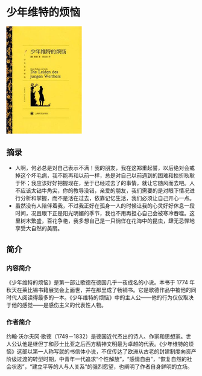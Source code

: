 # 少年维特的烦恼

<img style="width: 200px;" src="./images/cover.jpg" alt="少年维特的烦恼" />

## 摘录

- 人啊，何必总是对自己表示不满！我的朋友，我在这郑重起誓，以后绝对会戒掉这个坏毛病，我不能再和以前一样，总是对自己以前遇到的困难和挫折耿耿于怀；我应该好好把握现在，至于已经过去了的事情，就让它随风而去吧。人不应该太钻牛角尖，你的教导没错，亲爱的朋友，我们需要的是对眼下情况进行分析和掌握，而不是活在过去，依靠记忆生活，我们必须让自己开心一点。
- 虽然没有人陪伴着我，不过我正好在孤身一人的时候让我的心灵好好休息一段时间，况且眼下正是阳光明媚的季节，我也不用再担心自己会被寒冷吞噬。这里树木繁盛，百花争艳，我多想自己是一只徜徉在花海中的昆虫，肆无忌惮地享受大自然的美丽。 

## 简介

### 内容简介

《少年维特的烦恼》是第一部让歌德在德国几乎一夜成名的小说。本书于 1774 年秋天在莱比锡书籍展览会上面世，并在那里成了畅销书。它是歌德作品中被他的同时代人阅读得最多的一本。《少年维特的烦恼》中的主人公——他的行为仅仅取决于他的感觉——是感伤主义的代表性人物。


### 作者简介

约翰·沃尔夫冈·歌德（1749－1832）是德国近代杰出的诗人、作家和思想家。世人公认他是继但丁和莎士比亚之后西方精神文明最为卓越的代表。《少年维特的烦恼》这部以第一人称写就的书信体小说，不仅传达了欧洲从古老的封建制度向资产阶级过渡的转型时期，中青年一代追求“个性解放”，“感情自由”，“恢复自然的社会状态”，“建立平等的人与人关系”的强烈愿望，也阐明了作者自身鲜明的立场。
